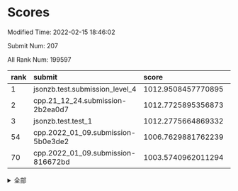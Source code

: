 # Scores

Modified Time: 2022-02-15 18:46:02

Submit Num: 207

All Rank Num: 199597

| rank |               submit               |       score        |       sigma        | pk_num |
| :--- | :--------------------------------- | :----------------- | :----------------- | :----- |
| 1    | jsonzb.test.submission_level_4     | 1012.9508457770895 | 0.8049668244027033 | 3857   |
| 2    | cpp.21_12_24.submission-2b2ea0d7   | 1012.7725895356873 | 0.7731635392222344 | 3861   |
| 3    | jsonzb.test.test_1                 | 1012.2775664869332 | 0.7973013753726813 | 3851   |
| 54   | cpp.2022_01_09.submission-5b0e3de2 | 1006.7629881762239 | 0.7255509887753436 | 3854   |
| 70   | cpp.2022_01_09.submission-816672bd | 1003.5740962011294 | 0.7151140690090864 | 3863   |


<details>
<summary>全部</summary>

| rank |                 submit                 |       score        |       sigma        | pk_num |
| :--- | :------------------------------------- | :----------------- | :----------------- | :----- |
| 1    | jsonzb.test.submission_level_4         | 1012.9508457770895 | 0.8049668244027033 | 3857   |
| 2    | cpp.21_12_24.submission-2b2ea0d7       | 1012.7725895356873 | 0.7731635392222344 | 3861   |
| 3    | jsonzb.test.test_1                     | 1012.2775664869332 | 0.7973013753726813 | 3851   |
| 4    | gobigger.level_3.submission_level_3_4  | 1011.9820701019864 | 0.7711758639946273 | 3852   |
| 5    | gobigger.level_3.submission_level_3_24 | 1011.5264876777928 | 0.7763558248230262 | 3862   |
| 6    | gobigger.level_3.submission_level_3_20 | 1011.3241897405939 | 0.7796695448222851 | 3855   |
| 7    | gobigger.level_3.submission_level_3_23 | 1011.2726372267184 | 0.7887689899874399 | 3856   |
| 8    | gobigger.level_3.submission_level_3_10 | 1010.8793928913929 | 0.7621476349407658 | 3861   |
| 9    | gobigger.level_3.submission_level_3_2  | 1010.73813940275   | 0.7647528487000367 | 3856   |
| 10   | gobigger.level_3.submission_level_3_39 | 1010.619020874968  | 0.7542491955538274 | 3855   |
| 11   | gobigger.level_3.submission_level_3_5  | 1010.5938526995923 | 0.7975860684567233 | 3854   |
| 12   | gobigger.level_3.submission_level_3_35 | 1010.5182125650668 | 0.7823028225499401 | 3865   |
| 13   | gobigger.level_3.submission_level_3_26 | 1010.4301778744116 | 0.7810584342556588 | 3857   |
| 14   | gobigger.level_3.submission_level_3_45 | 1010.4267876670917 | 0.76903228730906   | 3864   |
| 15   | gobigger.level_3.submission_level_3_18 | 1010.4105630246066 | 0.7542610787553031 | 3854   |
| 16   | gobigger.level_3.submission_level_3_28 | 1010.3180291408065 | 0.7829504946844263 | 3852   |
| 17   | gobigger.level_3.submission_level_3_29 | 1010.3076454964108 | 0.7724220293109446 | 3862   |
| 18   | gobigger.level_3.submission_level_3_14 | 1010.2639318856211 | 0.748711312324351  | 3852   |
| 19   | gobigger.level_3.submission_level_3_21 | 1010.2571656948245 | 0.7608574520356346 | 3852   |
| 20   | gobigger.level_3.submission_level_3_40 | 1010.2346146963575 | 0.7580139704744938 | 3858   |
| 21   | gobigger.level_3.submission_level_3_3  | 1010.1385342858135 | 0.7816582350458661 | 3852   |
| 22   | gobigger.level_3.submission_level_3_12 | 1010.1375300514014 | 0.7620969821965662 | 3860   |
| 23   | gobigger.level_3.submission_level_3_38 | 1010.0885374642963 | 0.7685693210835994 | 3860   |
| 24   | gobigger.level_3.submission_level_3_37 | 1010.039869140436  | 0.7587543706725897 | 3857   |
| 25   | gobigger.level_3.submission_level_3_30 | 1010.0228906393529 | 0.7667063160883412 | 3856   |
| 26   | gobigger.level_3.submission_level_3_16 | 1009.9687357066136 | 0.756110284786995  | 3858   |
| 27   | gobigger.level_3.submission_level_3_34 | 1009.8380396306615 | 0.7751647452993862 | 3859   |
| 28   | gobigger.level_3.submission_level_3_44 | 1009.8121458942104 | 0.7504063881470652 | 3858   |
| 29   | gobigger.level_3.submission_level_3_31 | 1009.7887732815013 | 0.74945146207992   | 3855   |
| 30   | gobigger.level_3.submission_level_3_1  | 1009.7773587992793 | 0.7436351528524554 | 3854   |
| 31   | gobigger.level_3.submission_level_3_47 | 1009.7694911377716 | 0.7519479372640735 | 3863   |
| 32   | gobigger.level_3.submission_level_3_25 | 1009.6668494110064 | 0.7645886614970062 | 3853   |
| 33   | gobigger.level_3.submission_level_3_8  | 1009.5645533777675 | 0.7464304967390403 | 3859   |
| 34   | gobigger.level_3.submission_level_3_15 | 1009.5581584683525 | 0.7483982680093677 | 3862   |
| 35   | gobigger.level_3.submission_level_3_43 | 1009.5483723986166 | 0.7325357522204698 | 3862   |
| 36   | gobigger.level_3.submission_level_3_48 | 1009.5161249329557 | 0.7601714226734767 | 3859   |
| 37   | gobigger.level_3.submission_level_3_22 | 1009.5080111379921 | 0.7588801084428818 | 3857   |
| 38   | gobigger.level_3.submission_level_3_9  | 1009.4821655995762 | 0.7632701745349495 | 3856   |
| 39   | gobigger.level_3.submission_level_3_49 | 1009.4820920950051 | 0.7526130253859455 | 3860   |
| 40   | gobigger.level_3.submission_level_3_13 | 1009.3886367938962 | 0.7731968853939517 | 3851   |
| 41   | gobigger.level_3.submission_level_3_11 | 1009.386782897915  | 0.7742623771054816 | 3863   |
| 42   | gobigger.level_3.submission_level_3_32 | 1009.2982380268579 | 0.7444021107732632 | 3855   |
| 43   | gobigger.level_3.submission_level_3_7  | 1009.2916559570446 | 0.734726944136877  | 3859   |
| 44   | gobigger.level_3.submission_level_3_6  | 1009.2868800977527 | 0.7716975332231847 | 3857   |
| 45   | gobigger.level_3.submission_level_3_42 | 1009.1752440937005 | 0.7492608140362181 | 3854   |
| 46   | gobigger.level_3.submission_level_3_0  | 1009.0477252307365 | 0.765833411363272  | 3857   |
| 47   | gobigger.level_3.submission_level_3_46 | 1009.0441382127121 | 0.7435588229114656 | 3860   |
| 48   | gobigger.level_3.submission_level_3_17 | 1009.0186688367282 | 0.7436527201381876 | 3860   |
| 49   | gobigger.level_3.submission_level_3_19 | 1008.861733911627  | 0.7476366766067196 | 3856   |
| 50   | gobigger.level_3.submission_level_3_33 | 1008.5329591757    | 0.7272802040765222 | 3855   |
| 51   | gobigger.level_3.submission_level_3_41 | 1008.4660103051364 | 0.7450084527114055 | 3856   |
| 52   | gobigger.level_3.submission_level_3_36 | 1008.4391370237511 | 0.7367347285982035 | 3866   |
| 53   | gobigger.level_3.submission_level_3_27 | 1008.2699260721406 | 0.7284232754367065 | 3859   |
| 54   | cpp.2022_01_09.submission-5b0e3de2     | 1006.7629881762239 | 0.7255509887753436 | 3854   |
| 55   | gobigger.level_1.submission_level_1_13 | 1004.6193025942614 | 0.7145255198265761 | 3856   |
| 56   | gobigger.level_1.submission_level_1_23 | 1004.4034389749818 | 0.7218297694851054 | 3853   |
| 57   | gobigger.level_1.submission_level_1_47 | 1004.3421610408063 | 0.723709121452158  | 3854   |
| 58   | gobigger.level_1.submission_level_1_21 | 1004.3270116273933 | 0.7185698208287915 | 3858   |
| 59   | gobigger.level_1.submission_level_1_41 | 1004.1083434963117 | 0.7119379026989855 | 3859   |
| 60   | gobigger.level_1.submission_level_1_48 | 1004.0747174684964 | 0.7261818280525246 | 3857   |
| 61   | gobigger.level_1.submission_level_1_44 | 1004.0404195199318 | 0.723382475393822  | 3859   |
| 62   | gobigger.level_1.submission_level_1_5  | 1003.8244473763431 | 0.7166631900176106 | 3853   |
| 63   | gobigger.level_1.submission_level_1_30 | 1003.8123919237319 | 0.7114202535505774 | 3862   |
| 64   | gobigger.level_1.submission_level_1_1  | 1003.7487550303198 | 0.7113689725247633 | 3853   |
| 65   | gobigger.level_1.submission_level_1_36 | 1003.7164455843832 | 0.7180980931344413 | 3853   |
| 66   | gobigger.level_1.submission_level_1_43 | 1003.6517589371642 | 0.7116727890061373 | 3853   |
| 67   | gobigger.level_1.submission_level_1_24 | 1003.6021092658715 | 0.7168786936290716 | 3852   |
| 68   | gobigger.level_1.submission_level_1_35 | 1003.5957098417625 | 0.720365726083429  | 3859   |
| 69   | gobigger.level_1.submission_level_1_9  | 1003.5911837326217 | 0.7094597445665679 | 3861   |
| 70   | cpp.2022_01_09.submission-816672bd     | 1003.5740962011294 | 0.7151140690090864 | 3863   |
| 71   | gobigger.level_1.submission_level_1_12 | 1003.559310433345  | 0.7092424522004022 | 3857   |
| 72   | gobigger.level_1.submission_level_1_19 | 1003.5499271049761 | 0.7061720325682631 | 3854   |
| 73   | gobigger.level_1.submission_level_1_42 | 1003.4941182593019 | 0.7167816643052686 | 3857   |
| 74   | gobigger.level_1.submission_level_1_4  | 1003.4911508567055 | 0.7132603034024244 | 3860   |
| 75   | gobigger.level_1.submission_level_1_31 | 1003.4390679049193 | 0.7164674699726274 | 3857   |
| 76   | gobigger.level_1.submission_level_1_7  | 1003.4186504150629 | 0.7171219948220239 | 3860   |
| 77   | gobigger.level_1.submission_level_1_2  | 1003.3815396768562 | 0.7060969633654464 | 3860   |
| 78   | gobigger.level_1.submission_level_1_38 | 1003.31658545186   | 0.7131059074350585 | 3863   |
| 79   | gobigger.level_1.submission_level_1_33 | 1003.2686235095199 | 0.7194752992812006 | 3860   |
| 80   | gobigger.level_1.submission_level_1_3  | 1003.2479153053843 | 0.7128211742615269 | 3856   |
| 81   | gobigger.level_1.submission_level_1_49 | 1003.1964410331101 | 0.7190191118784208 | 3857   |
| 82   | gobigger.level_1.submission_level_1_11 | 1003.1431622253043 | 0.7239623044253017 | 3857   |
| 83   | gobigger.level_1.submission_level_1_28 | 1003.1375376723978 | 0.7157162473727444 | 3860   |
| 84   | gobigger.level_1.submission_level_1_20 | 1003.1204108427216 | 0.722706442666589  | 3855   |
| 85   | gobigger.level_1.submission_level_1_22 | 1003.0943080763658 | 0.7137429018890669 | 3854   |
| 86   | gobigger.level_1.submission_level_1_27 | 1002.965627815855  | 0.7220514378119143 | 3853   |
| 87   | gobigger.level_1.submission_level_1_17 | 1002.9295623961277 | 0.7065230249999429 | 3852   |
| 88   | gobigger.level_1.submission_level_1_0  | 1002.9198250118995 | 0.7142493262168536 | 3861   |
| 89   | gobigger.level_1.submission_level_1_34 | 1002.9060685155035 | 0.7147512820033706 | 3853   |
| 90   | gobigger.level_1.submission_level_1_37 | 1002.8580504043241 | 0.7213735743130614 | 3854   |
| 91   | gobigger.level_1.submission_level_1_26 | 1002.7656250093208 | 0.7166963820660431 | 3857   |
| 92   | gobigger.level_1.submission_level_1_45 | 1002.693739477383  | 0.7101940308546598 | 3863   |
| 93   | gobigger.level_1.submission_level_1_15 | 1002.6521504225932 | 0.7195984891937806 | 3854   |
| 94   | gobigger.level_1.submission_level_1_16 | 1002.6343193867983 | 0.7144780356121498 | 3850   |
| 95   | gobigger.level_1.submission_level_1_29 | 1002.6208167538169 | 0.7161646284856157 | 3858   |
| 96   | gobigger.level_1.submission_level_1_6  | 1002.578892680685  | 0.7166155412560595 | 3856   |
| 97   | gobigger.level_1.submission_level_1_40 | 1002.5294926509114 | 0.7083141371399109 | 3859   |
| 98   | gobigger.level_1.submission_level_1_8  | 1002.5276631251087 | 0.721497236852217  | 3855   |
| 99   | gobigger.level_1.submission_level_1_10 | 1002.4500958254343 | 0.716573608389266  | 3858   |
| 100  | gobigger.level_1.submission_level_1_32 | 1002.3694072426617 | 0.7194925310386591 | 3861   |
| 101  | gobigger.level_1.submission_level_1_18 | 1002.3311457066346 | 0.7147539230042271 | 3861   |
| 102  | gobigger.level_1.submission_level_1_14 | 1002.2402684666927 | 0.7185774178698502 | 3858   |
| 103  | gobigger.level_1.submission_level_1_25 | 1002.1008344099358 | 0.7042628547283412 | 3861   |
| 104  | gobigger.level_1.submission_level_1_39 | 1001.9735287374031 | 0.7074993339272747 | 3860   |
| 105  | gobigger.level_1.submission_level_1_46 | 1001.8496462405105 | 0.7038216665114007 | 3856   |
| 106  | gobigger.random.submission_random_16   | 997.4012427319481  | 0.7043762797010777 | 3857   |
| 107  | gobigger.random.submission_random_38   | 997.3373845648147  | 0.7027329905842921 | 3857   |
| 108  | gobigger.random.submission_random_47   | 997.2700807866755  | 0.7129057922696294 | 3857   |
| 109  | gobigger.random.submission_random_29   | 997.1986049001338  | 0.6924869660933888 | 3857   |
| 110  | gobigger.random.submission_random_4    | 997.1319610440387  | 0.720018629663745  | 3854   |
| 111  | gobigger.random.submission_random_11   | 997.1285965719276  | 0.7232828034182452 | 3860   |
| 112  | gobigger.random.submission_random_25   | 997.0659937442098  | 0.7131609380130393 | 3856   |
| 113  | gobigger.random.submission_random_12   | 996.8498592888523  | 0.717778626291088  | 3852   |
| 114  | gobigger.random.submission_random_21   | 996.7744254479902  | 0.7077523148807882 | 3856   |
| 115  | gobigger.random.submission_random_0    | 996.7626799358557  | 0.7120270221340728 | 3859   |
| 116  | gobigger.random.submission_random_24   | 996.7016000741914  | 0.7065497399103688 | 3860   |
| 117  | gobigger.random.submission_random_42   | 996.6789106129476  | 0.7043229072932093 | 3858   |
| 118  | gobigger.random.submission_random_2    | 996.6334074564513  | 0.7087129814598258 | 3855   |
| 119  | gobigger.random.submission_random_8    | 996.6083910114828  | 0.7085878940023939 | 3857   |
| 120  | gobigger.random.submission_random_48   | 996.5923402605673  | 0.7040336152362173 | 3859   |
| 121  | gobigger.random.submission_random_26   | 996.5739559959802  | 0.7134073571973515 | 3857   |
| 122  | gobigger.random.submission_random_40   | 996.4735634355836  | 0.7076487266563486 | 3855   |
| 123  | gobigger.random.submission_random_28   | 996.39119152124    | 0.7119624479004308 | 3859   |
| 124  | gobigger.random.submission_random_17   | 996.3718055666045  | 0.7086523918715666 | 3861   |
| 125  | gobigger.random.submission_random_43   | 996.3610067623856  | 0.7060347400245295 | 3855   |
| 126  | gobigger.random.submission_random_3    | 996.3345503249656  | 0.7197497531937926 | 3861   |
| 127  | gobigger.random.submission_random_34   | 996.2823644588306  | 0.7102077890602715 | 3855   |
| 128  | gobigger.random.submission_random_23   | 996.2462489185284  | 0.7164698430061494 | 3851   |
| 129  | gobigger.random.submission_random_46   | 996.1774652321459  | 0.7175832155171186 | 3854   |
| 130  | gobigger.random.submission_random_5    | 996.1216605186323  | 0.7062256439009064 | 3858   |
| 131  | gobigger.random.submission_random_18   | 996.0832340858511  | 0.7005714245167981 | 3859   |
| 132  | gobigger.random.submission_random_14   | 995.9809201903563  | 0.7198753950965262 | 3854   |
| 133  | gobigger.random.submission_random_41   | 995.9162356076297  | 0.7106453332757886 | 3857   |
| 134  | gobigger.random.submission_random_10   | 995.900786527787   | 0.7009540499200785 | 3857   |
| 135  | gobigger.random.submission_random_44   | 995.8831780079975  | 0.7016455409970056 | 3858   |
| 136  | gobigger.random.submission_random_9    | 995.8622010083042  | 0.7369388257280362 | 3861   |
| 137  | gobigger.random.submission_random_39   | 995.848535759881   | 0.7219435137625454 | 3853   |
| 138  | gobigger.random.submission_random_32   | 995.6828535504201  | 0.7099107281105311 | 3858   |
| 139  | gobigger.random.submission_random_37   | 995.6228727448532  | 0.7158425195609197 | 3856   |
| 140  | gobigger.random.submission_random_1    | 995.6060518165275  | 0.7081516058176367 | 3856   |
| 141  | gobigger.random.submission_random_7    | 995.5987188795995  | 0.7105648240534642 | 3859   |
| 142  | gobigger.random.submission_random_31   | 995.5947564851698  | 0.7124427386550002 | 3857   |
| 143  | gobigger.random.submission_random_33   | 995.5597478826899  | 0.7026460435950737 | 3857   |
| 144  | gobigger.random.submission_random_36   | 995.5561812357084  | 0.7221154646450941 | 3849   |
| 145  | gobigger.random.submission_random_30   | 995.4987477632495  | 0.6953701803887448 | 3853   |
| 146  | gobigger.random.submission_random_27   | 995.3461602595681  | 0.7218759397782581 | 3859   |
| 147  | gobigger.random.submission_random_22   | 995.2818549196904  | 0.7129982418757655 | 3859   |
| 148  | gobigger.random.submission_random_15   | 995.2724125420917  | 0.7223584567656474 | 3856   |
| 149  | gobigger.random.submission_random_35   | 995.2673207826076  | 0.7080142406172361 | 3851   |
| 150  | gobigger.random.submission_random_6    | 995.2547500714473  | 0.6995515980789232 | 3854   |
| 151  | gobigger.random.submission_random_19   | 995.0617975848766  | 0.7077040693653384 | 3853   |
| 152  | gobigger.random.submission_random_13   | 995.0000556478427  | 0.7041950633584921 | 3851   |
| 153  | gobigger.random.submission_random_49   | 994.9855100529581  | 0.7049736759865808 | 3860   |
| 154  | gobigger.random.submission_random_45   | 994.9758227607521  | 0.710529640892632  | 3864   |
| 155  | gobigger.random.submission_random_20   | 994.8916400526607  | 0.7194257106215546 | 3860   |
| 156  | gobigger.level_2.submission_level_2_27 | 993.7851537250627  | 0.735848020866319  | 3856   |
| 157  | gobigger.level_2.submission_level_2_1  | 993.7640017753562  | 0.7319537401658914 | 3858   |
| 158  | gobigger.level_2.submission_level_2_31 | 993.7096430163976  | 0.7320767531038304 | 3855   |
| 159  | gobigger.level_2.submission_level_2_2  | 993.690664971174   | 0.7269046731064589 | 3852   |
| 160  | gobigger.level_2.submission_level_2_39 | 993.3230091957256  | 0.7251354475348059 | 3858   |
| 161  | gobigger.level_2.submission_level_2_23 | 993.2223727630112  | 0.7314862156684824 | 3861   |
| 162  | gobigger.level_2.submission_level_2_9  | 993.1904846733959  | 0.7307493987328827 | 3854   |
| 163  | gobigger.level_2.submission_level_2_22 | 993.0260697658849  | 0.7390325571796514 | 3856   |
| 164  | gobigger.level_2.submission_level_2_18 | 992.9519974616287  | 0.7495904389272704 | 3859   |
| 165  | gobigger.level_2.submission_level_2_17 | 992.9003705597755  | 0.7550657108321778 | 3852   |
| 166  | gobigger.level_2.submission_level_2_21 | 992.8640465266476  | 0.7341491181155443 | 3855   |
| 167  | gobigger.level_2.submission_level_2_44 | 992.7630105492906  | 0.7434331699301906 | 3861   |
| 168  | gobigger.level_2.submission_level_2_32 | 992.6702759591329  | 0.7421338547336154 | 3852   |
| 169  | gobigger.level_2.submission_level_2_16 | 992.6089867621201  | 0.7340947099391032 | 3856   |
| 170  | gobigger.level_2.submission_level_2_36 | 992.5116961519013  | 0.7369846182267368 | 3852   |
| 171  | gobigger.level_2.submission_level_2_29 | 992.4874620211223  | 0.7496015596114455 | 3855   |
| 172  | gobigger.level_2.submission_level_2_7  | 992.4766239499036  | 0.750055677633944  | 3853   |
| 173  | gobigger.level_2.submission_level_2_13 | 992.4275899493642  | 0.7558773702947028 | 3860   |
| 174  | gobigger.level_2.submission_level_2_4  | 992.3732872718515  | 0.7385556691877382 | 3851   |
| 175  | gobigger.level_2.submission_level_2_45 | 992.3652683242254  | 0.7266711755162325 | 3857   |
| 176  | gobigger.level_2.submission_level_2_38 | 992.3562288971394  | 0.7337504833424213 | 3860   |
| 177  | gobigger.level_2.submission_level_2_26 | 992.3493214052353  | 0.7376336754958093 | 3860   |
| 178  | gobigger.level_2.submission_level_2_24 | 992.2911855925745  | 0.744949151802528  | 3857   |
| 179  | gobigger.level_2.submission_level_2_34 | 992.2626922454843  | 0.7360184912455694 | 3857   |
| 180  | gobigger.level_2.submission_level_2_37 | 992.2470964763926  | 0.7612445812284713 | 3861   |
| 181  | gobigger.level_2.submission_level_2_30 | 992.1346564786172  | 0.7579091133593436 | 3855   |
| 182  | gobigger.level_2.submission_level_2_35 | 992.0393289497849  | 0.759822236237194  | 3856   |
| 183  | gobigger.level_2.submission_level_2_3  | 991.9833594130772  | 0.7438107900708467 | 3858   |
| 184  | gobigger.level_2.submission_level_2_40 | 991.9305550854504  | 0.7347591328253521 | 3853   |
| 185  | gobigger.level_2.submission_level_2_25 | 991.9273263183842  | 0.7524784254875153 | 3858   |
| 186  | gobigger.level_2.submission_level_2_47 | 991.8641492436867  | 0.7497852280928067 | 3858   |
| 187  | gobigger.level_2.submission_level_2_42 | 991.670299248348   | 0.7639422408873756 | 3860   |
| 188  | gobigger.level_2.submission_level_2_14 | 991.628045301766   | 0.7433398317354885 | 3855   |
| 189  | gobigger.level_2.submission_level_2_33 | 991.5992769603555  | 0.7643623266160041 | 3856   |
| 190  | gobigger.level_2.submission_level_2_49 | 991.4714966898899  | 0.7390933077028073 | 3862   |
| 191  | gobigger.level_2.submission_level_2_6  | 991.4005909935915  | 0.7438601724403582 | 3858   |
| 192  | gobigger.level_2.submission_level_2_5  | 991.3784333053453  | 0.752571072381607  | 3860   |
| 193  | gobigger.level_2.submission_level_2_0  | 991.310342403993   | 0.7706607439589653 | 3853   |
| 194  | gobigger.level_2.submission_level_2_28 | 991.2818521806304  | 0.7627343815511496 | 3860   |
| 195  | gobigger.level_2.submission_level_2_20 | 991.270421664112   | 0.7309205745437504 | 3860   |
| 196  | gobigger.level_2.submission_level_2_48 | 991.2149077844315  | 0.7584463942152494 | 3861   |
| 197  | gobigger.level_2.submission_level_2_15 | 991.1973903713085  | 0.7528364764056711 | 3853   |
| 198  | gobigger.level_2.submission_level_2_12 | 990.9733853789957  | 0.7649060891104676 | 3859   |
| 199  | gobigger.level_2.submission_level_2_46 | 990.9285635843846  | 0.7781836316932274 | 3858   |
| 200  | gobigger.level_2.submission_level_2_8  | 990.9075811617327  | 0.7538652000407197 | 3860   |
| 201  | gobigger.level_2.submission_level_2_11 | 990.7911051903855  | 0.7415355020401936 | 3854   |
| 202  | gobigger.level_2.submission_level_2_19 | 990.7526677771327  | 0.7355964447208676 | 3856   |
| 203  | gobigger.level_2.submission_level_2_43 | 990.5543334232999  | 0.7582317357542214 | 3856   |
| 204  | gobigger.level_2.submission_level_2_10 | 989.7832130496997  | 0.7853020572384912 | 3853   |
| 205  | gobigger.level_2.submission_level_2_41 | 989.5558353457867  | 0.7815700397873128 | 3860   |
| 206  | gobigger.none.submission_none_1        | 979.969661154079   | 1.2847082992974999 | 3855   |
| 207  | gobigger.none.submission_none_0        | 976.6244678965129  | 1.4205723550315423 | 3855   |

</details>